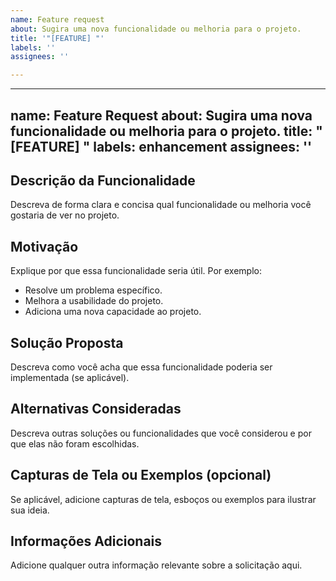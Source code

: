 ```yaml
---
name: Feature request
about: Sugira uma nova funcionalidade ou melhoria para o projeto.
title: '"[FEATURE] "'
labels: ''
assignees: ''

---
```


---
name: Feature Request
about: Sugira uma nova funcionalidade ou melhoria para o projeto.
title: "[FEATURE] "
labels: enhancement
assignees: ''
---

## Descrição da Funcionalidade
Descreva de forma clara e concisa qual funcionalidade ou melhoria você gostaria de ver no projeto.

## Motivação
Explique por que essa funcionalidade seria útil. Por exemplo:
- Resolve um problema específico.
- Melhora a usabilidade do projeto.
- Adiciona uma nova capacidade ao projeto.

## Solução Proposta
Descreva como você acha que essa funcionalidade poderia ser implementada (se aplicável).

## Alternativas Consideradas
Descreva outras soluções ou funcionalidades que você considerou e por que elas não foram escolhidas.

## Capturas de Tela ou Exemplos (opcional)
Se aplicável, adicione capturas de tela, esboços ou exemplos para ilustrar sua ideia.

## Informações Adicionais
Adicione qualquer outra informação relevante sobre a solicitação aqui.
